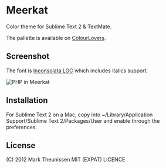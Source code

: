 Meerkat
=======

Color theme for Sublime Text 2 &amp; TextMate.

The pallette is available on [ColourLovers][0].

Screenshot
----------

The font is [Inconsolata LGC][1] which includes italics support.

![PHP in Meerkat](https://raw.github.com/marktheunissen/meerkat/master/img/php-meerkat.png)

Installation
------------

For Sublime Text 2 on a Mac, copy into ~/Library/Application Support/Sublime Text 2/Packages/User 
and enable through the preferences.

License
-------

(C) 2012 Mark Theunissen
MIT (EXPAT) LICENCE

[0]: http://www.colourlovers.com/palette/2390834/Meerkat
[1]: https://github.com/MihailJP/Inconsolata-LGC